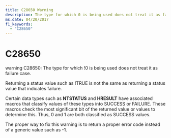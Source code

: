 ```yaml
---
title: C28650 Warning
description: The type for which 0 is being used does not treat it as failure case.
ms.date: 04/20/2017
f1_keywords: 
  - "C28650"
---
```


# C28650


warning C28650: The type for which !0 is being used does not treat it as failure case.

Returning a status value such as !TRUE is not the same as returning a status value that indicates failure.

Certain data types such as **NTSTATUS** and **HRESULT** have associated macros that classify values of these types into SUCCESS or FAILURE. These macros check the most significant bit of the returned value or values to determine this. Thus, 0 and 1 are both classified as SUCCESS values.

The proper way to fix this warning is to return a proper error code instead of a generic value such as -1.

